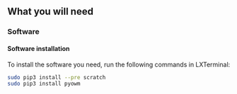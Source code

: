 ## What you will need



### Software

#### Software installation

To install the software you need, run the following commands in LXTerminal:

```bash
sudo pip3 install --pre scratch
sudo pip3 install pyowm
```
